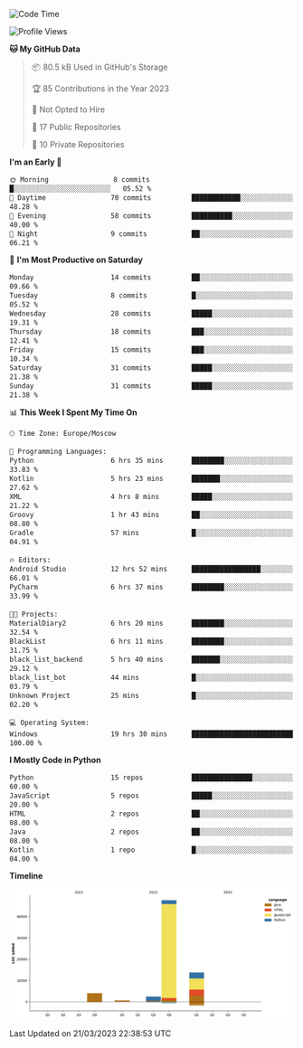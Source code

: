<!--START_SECTION:waka-->
![Code Time](http://img.shields.io/badge/Code%20Time-64%20hrs%201%20min-blue)

![Profile Views](http://img.shields.io/badge/Profile%20Views-0-blue)

**🐱 My GitHub Data** 

> 📦 80.5 kB Used in GitHub's Storage 
 > 
> 🏆 85 Contributions in the Year 2023
 > 
> 🚫 Not Opted to Hire
 > 
> 📜 17 Public Repositories 
 > 
> 🔑 10 Private Repositories 
 > 
**I'm an Early 🐤** 

```text
🌞 Morning                8 commits           █░░░░░░░░░░░░░░░░░░░░░░░░   05.52 % 
🌆 Daytime                70 commits          ████████████░░░░░░░░░░░░░   48.28 % 
🌃 Evening                58 commits          ██████████░░░░░░░░░░░░░░░   40.00 % 
🌙 Night                  9 commits           ██░░░░░░░░░░░░░░░░░░░░░░░   06.21 % 
```
📅 **I'm Most Productive on Saturday** 

```text
Monday                   14 commits          ██░░░░░░░░░░░░░░░░░░░░░░░   09.66 % 
Tuesday                  8 commits           █░░░░░░░░░░░░░░░░░░░░░░░░   05.52 % 
Wednesday                28 commits          █████░░░░░░░░░░░░░░░░░░░░   19.31 % 
Thursday                 18 commits          ███░░░░░░░░░░░░░░░░░░░░░░   12.41 % 
Friday                   15 commits          ███░░░░░░░░░░░░░░░░░░░░░░   10.34 % 
Saturday                 31 commits          █████░░░░░░░░░░░░░░░░░░░░   21.38 % 
Sunday                   31 commits          █████░░░░░░░░░░░░░░░░░░░░   21.38 % 
```


📊 **This Week I Spent My Time On** 

```text
🕑︎ Time Zone: Europe/Moscow

💬 Programming Languages: 
Python                   6 hrs 35 mins       ████████░░░░░░░░░░░░░░░░░   33.83 % 
Kotlin                   5 hrs 23 mins       ███████░░░░░░░░░░░░░░░░░░   27.62 % 
XML                      4 hrs 8 mins        █████░░░░░░░░░░░░░░░░░░░░   21.22 % 
Groovy                   1 hr 43 mins        ██░░░░░░░░░░░░░░░░░░░░░░░   08.80 % 
Gradle                   57 mins             █░░░░░░░░░░░░░░░░░░░░░░░░   04.91 % 

🔥 Editors: 
Android Studio           12 hrs 52 mins      █████████████████░░░░░░░░   66.01 % 
PyCharm                  6 hrs 37 mins       ████████░░░░░░░░░░░░░░░░░   33.99 % 

🐱‍💻 Projects: 
MaterialDiary2           6 hrs 20 mins       ████████░░░░░░░░░░░░░░░░░   32.54 % 
BlackList                6 hrs 11 mins       ████████░░░░░░░░░░░░░░░░░   31.75 % 
black_list_backend       5 hrs 40 mins       ███████░░░░░░░░░░░░░░░░░░   29.12 % 
black_list_bot           44 mins             █░░░░░░░░░░░░░░░░░░░░░░░░   03.79 % 
Unknown Project          25 mins             █░░░░░░░░░░░░░░░░░░░░░░░░   02.20 % 

💻 Operating System: 
Windows                  19 hrs 30 mins      █████████████████████████   100.00 % 
```

**I Mostly Code in Python** 

```text
Python                   15 repos            ███████████████░░░░░░░░░░   60.00 % 
JavaScript               5 repos             █████░░░░░░░░░░░░░░░░░░░░   20.00 % 
HTML                     2 repos             ██░░░░░░░░░░░░░░░░░░░░░░░   08.00 % 
Java                     2 repos             ██░░░░░░░░░░░░░░░░░░░░░░░   08.00 % 
Kotlin                   1 repo              █░░░░░░░░░░░░░░░░░░░░░░░░   04.00 % 
```



**Timeline**

![Lines of Code chart](https://raw.githubusercontent.com/Adlemex/Adlemex/main/assets/bar_graph.png)


 Last Updated on 21/03/2023 22:38:53 UTC
<!--END_SECTION:waka-->
